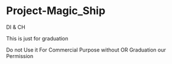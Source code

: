 # Project-Magic_Ship
DI &amp; CH

This is just for graduation

Do not Use it For Commercial Purpose without OR Graduation our Permission
